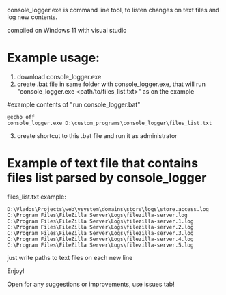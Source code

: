 console_logger.exe is command line tool, to listen changes on text files and log new contents.

compiled on Windows 11 with visual studio

# Example usage:
1) download console_logger.exe
2) create .bat file in same folder with console_logger.exe, that will run "console_logger.exe <path/to/files_list.txt>" as on the example

#example contents of "run console_logger.bat"
```
@echo off
console_logger.exe D:\custom_programs\console_logger\files_list.txt
```
3) create shortcut to this .bat file and run it as administrator

# Example of text file that contains files list parsed by console_logger

files_list.txt example:
```
D:\Vlados\Projects\web\vsystem\domains\store\logs\store.access.log
C:\Program Files\FileZilla Server\Logs\filezilla-server.log
C:\Program Files\FileZilla Server\Logs\filezilla-server.1.log
C:\Program Files\FileZilla Server\Logs\filezilla-server.2.log
C:\Program Files\FileZilla Server\Logs\filezilla-server.3.log
C:\Program Files\FileZilla Server\Logs\filezilla-server.4.log
C:\Program Files\FileZilla Server\Logs\filezilla-server.5.log
```
just write paths to text files on each new line 

Enjoy!

Open for any suggestions or improvements, use issues tab!
